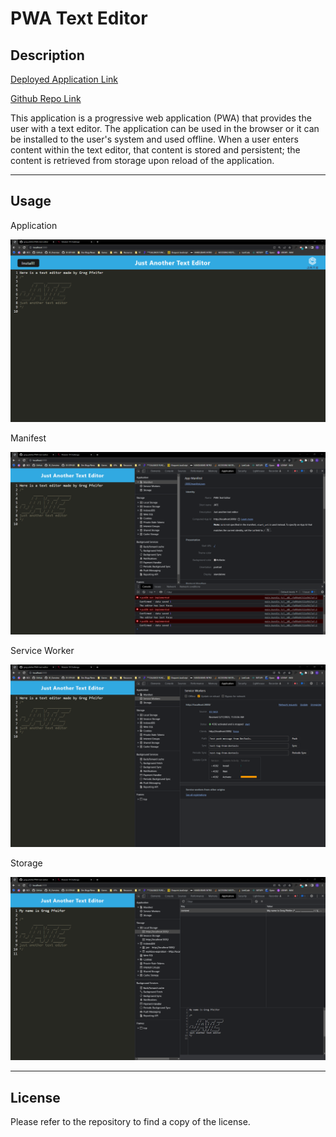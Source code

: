 # PWA Text Editor

## Description

[Deployed Application Link](https://safe-falls-62320.herokuapp.com/)

[Github Repo Link](https://github.com/greg-pfeifer/PWA-text-editor)

This application is a progressive web application (PWA) that provides the user with a text editor. The application can be used in the browser or it can be installed to the user's system and used offline. When a user enters content within the text editor, that content is stored and persistent; the content is retrieved from storage upon reload of the application. 

---
  
## Usage

Application

![Deployed application screenshot](assets/Application.png)

Manifest

![Deployed application screenshot](assets/Manifest.png)

Service Worker

![Deployed application screenshot](assets/Service_worker.png)

Storage

![Deployed application screenshot](assets/Storage.png)


---

## License

Please refer to the repository to find a copy of the license.